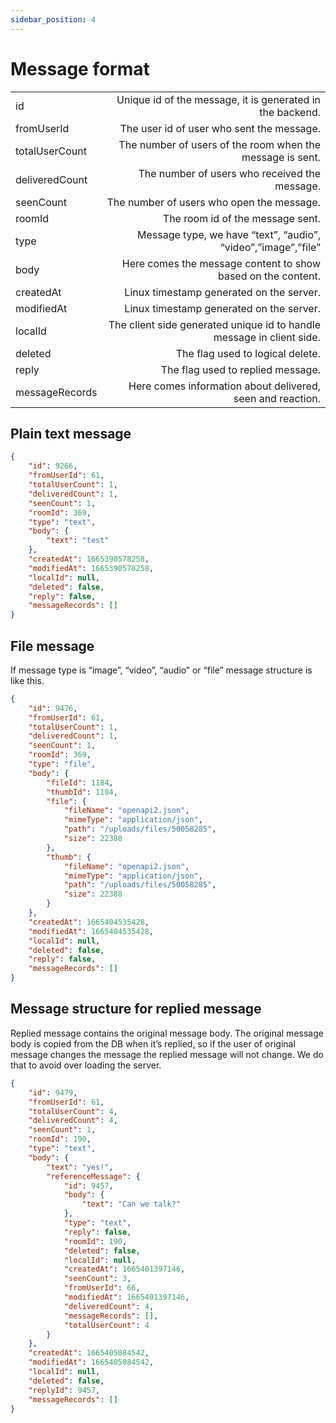```yaml
---
sidebar_position: 4
---
```


# Message format

|                |                                                                       |
| -------------- | --------------------------------------------------------------------: |
| id             |             Unique id of the message, it is generated in the backend. |
| fromUserId     |                             The user id of user who sent the message. |
| totalUserCount |             The number of users of the room when the message is sent. |
| deliveredCount |                         The number of users who received the message. |
| seenCount      |                             The number of users who open the message. |
| roomId         |                                      The room id of the message sent. |
| type           |         Message type, we have “text”, “audio”, “video”,”image”,”file” |
| body           |          Here comes the message content to show based on the content. |
| createdAt      |                              Linux timestamp generated on the server. |
| modifiedAt     |                              Linux timestamp generated on the server. |
| localId        | The client side generated unique id to handle message in client side. |
| deleted        |                                      The flag used to logical delete. |
| reply          |                                     The flag used to replied message. |
| messageRecords |            Here comes information about delivered, seen and reaction. |

## Plain text message

```json
{
    "id": 9266,
    "fromUserId": 61,
    "totalUserCount": 1,
    "deliveredCount": 1,
    "seenCount": 1,
    "roomId": 369,
    "type": "text",
    "body": {
        "text": "test"
    },
    "createdAt": 1665390578258,
    "modifiedAt": 1665390578258,
    "localId": null,
    "deleted": false,
    "reply": false,
    "messageRecords": []
}
```

## File message

If message type is “image”, “video”, “audio” or “file” message structure is like this.

```json
{
    "id": 9476,
    "fromUserId": 61,
    "totalUserCount": 1,
    "deliveredCount": 1,
    "seenCount": 1,
    "roomId": 369,
    "type": "file",
    "body": {
        "fileId": 1184,
        "thumbId": 1184,
        "file": {
            "fileName": "openapi2.json",
            "mimeType": "application/json",
            "path": "/uploads/files/50058285",
            "size": 22388
        },
        "thumb": {
            "fileName": "openapi2.json",
            "mimeType": "application/json",
            "path": "/uploads/files/50058285",
            "size": 22388
        }
    },
    "createdAt": 1665404535428,
    "modifiedAt": 1665404535428,
    "localId": null,
    "deleted": false,
    "reply": false,
    "messageRecords": []
}
```

## Message structure for replied message

Replied message contains the original message body. The original message body is copied from the DB when it’s replied, so if the user of original message changes the message the replied message will not change. We do that to avoid over loading the server.

```json
{
    "id": 9479,
    "fromUserId": 61,
    "totalUserCount": 4,
    "deliveredCount": 4,
    "seenCount": 1,
    "roomId": 190,
    "type": "text",
    "body": {
        "text": "yes!",
        "referenceMessage": {
            "id": 9457,
            "body": {
                "text": "Can we talk?"
            },
            "type": "text",
            "reply": false,
            "roomId": 190,
            "deleted": false,
            "localId": null,
            "createdAt": 1665401397146,
            "seenCount": 3,
            "fromUserId": 66,
            "modifiedAt": 1665401397146,
            "deliveredCount": 4,
            "messageRecords": [],
            "totalUserCount": 4
        }
    },
    "createdAt": 1665405084542,
    "modifiedAt": 1665405084542,
    "localId": null,
    "deleted": false,
    "replyId": 9457,
    "messageRecords": []
}
```

